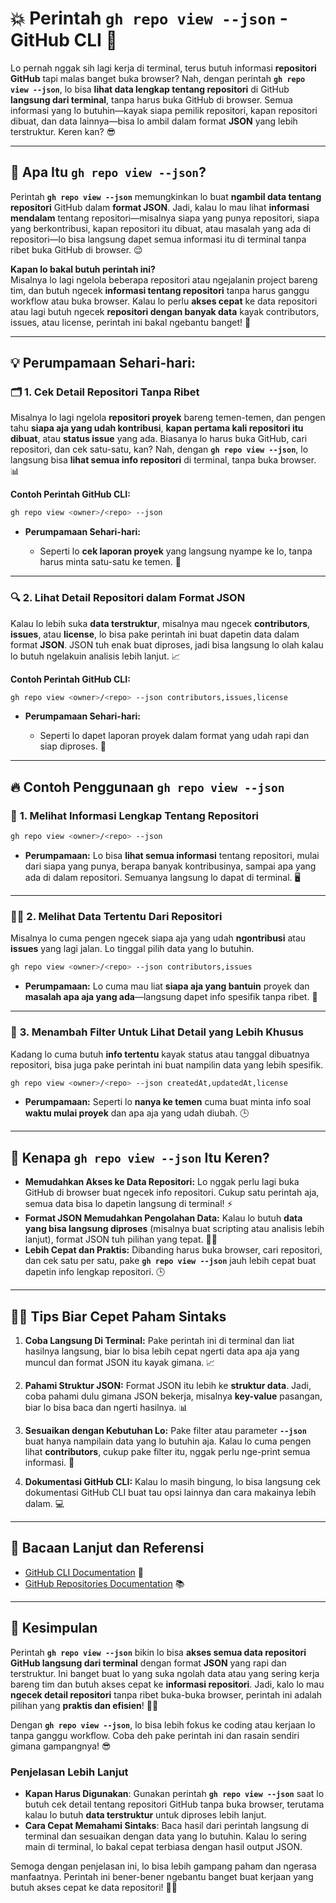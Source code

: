 # 💥 **Perintah `gh repo view --json` - GitHub CLI** 🚀

Lo pernah nggak sih lagi kerja di terminal, terus butuh informasi **repositori GitHub** tapi malas banget buka browser? Nah, dengan perintah **`gh repo view --json`**, lo bisa **lihat data lengkap tentang repositori** di GitHub **langsung dari terminal**, tanpa harus buka GitHub di browser. Semua informasi yang lo butuhin—kayak siapa pemilik repositori, kapan repositori dibuat, dan data lainnya—bisa lo ambil dalam format **JSON** yang lebih terstruktur. Keren kan? 😎

---

## 🤖 **Apa Itu `gh repo view --json`?**

Perintah **`gh repo view --json`** memungkinkan lo buat **ngambil data tentang repositori** GitHub dalam **format JSON**. Jadi, kalau lo mau lihat **informasi mendalam** tentang repositori—misalnya siapa yang punya repositori, siapa yang berkontribusi, kapan repositori itu dibuat, atau masalah yang ada di repositori—lo bisa langsung dapet semua informasi itu di terminal tanpa ribet buka GitHub di browser. 😌

**Kapan lo bakal butuh perintah ini?**  
Misalnya lo lagi ngelola beberapa repositori atau ngejalanin project bareng tim, dan butuh ngecek **informasi tentang repositori** tanpa harus ganggu workflow atau buka browser. Kalau lo perlu **akses cepat** ke data repositori atau lagi butuh ngecek **repositori dengan banyak data** kayak contributors, issues, atau license, perintah ini bakal ngebantu banget! 🚀

---

## 💡 **Perumpamaan Sehari-hari:**

### 🗂️ **1. Cek Detail Repositori Tanpa Ribet**

Misalnya lo lagi ngelola **repositori proyek** bareng temen-temen, dan pengen tahu **siapa aja yang udah kontribusi**, **kapan pertama kali repositori itu dibuat**, atau **status issue** yang ada. Biasanya lo harus buka GitHub, cari repositori, dan cek satu-satu, kan? Nah, dengan **`gh repo view --json`**, lo langsung bisa **lihat semua info repositori** di terminal, tanpa buka browser. 📊

**Contoh Perintah GitHub CLI:**

```bash
gh repo view <owner>/<repo> --json
```

- **Perumpamaan Sehari-hari:**

  - Seperti lo **cek laporan proyek** yang langsung nyampe ke lo, tanpa harus minta satu-satu ke temen. 🏁

---

### 🔍 **2. Lihat Detail Repositori dalam Format JSON**

Kalau lo lebih suka **data terstruktur**, misalnya mau ngecek **contributors**, **issues**, atau **license**, lo bisa pake perintah ini buat dapetin data dalam format **JSON**. JSON tuh enak buat diproses, jadi bisa langsung lo olah kalau lo butuh ngelakuin analisis lebih lanjut. 📈

**Contoh Perintah GitHub CLI:**

```bash
gh repo view <owner>/<repo> --json contributors,issues,license
```

- **Perumpamaan Sehari-hari:**

  - Seperti lo dapet laporan proyek dalam format yang udah rapi dan siap diproses. 📑

---

## 🔥 **Contoh Penggunaan `gh repo view --json`**

### 🎯 **1. Melihat Informasi Lengkap Tentang Repositori**

```bash
gh repo view <owner>/<repo> --json
```

- **Perumpamaan:** Lo bisa **lihat semua informasi** tentang repositori, mulai dari siapa yang punya, berapa banyak kontribusinya, sampai apa yang ada di dalam repositori. Semuanya langsung lo dapat di terminal. 🖥️

---

### 🧑‍💻 **2. Melihat Data Tertentu Dari Repositori**

Misalnya lo cuma pengen ngecek siapa aja yang udah **ngontribusi** atau **issues** yang lagi jalan. Lo tinggal pilih data yang lo butuhin.

```bash
gh repo view <owner>/<repo> --json contributors,issues
```

- **Perumpamaan:** Lo cuma mau liat **siapa aja yang bantuin** proyek dan **masalah apa aja yang ada**—langsung dapet info spesifik tanpa ribet. 🧠

---

### 🚀 **3. Menambah Filter Untuk Lihat Detail yang Lebih Khusus**

Kadang lo cuma butuh **info tertentu** kayak status atau tanggal dibuatnya repositori, bisa juga pake perintah ini buat nampilin data yang lebih spesifik.

```bash
gh repo view <owner>/<repo> --json createdAt,updatedAt,license
```

- **Perumpamaan:** Seperti lo **nanya ke temen** cuma buat minta info soal **waktu mulai proyek** dan apa aja yang udah diubah. 🕒

---

## 🎯 **Kenapa `gh repo view --json` Itu Keren?**

- **Memudahkan Akses ke Data Repositori:** Lo nggak perlu lagi buka GitHub di browser buat ngecek info repositori. Cukup satu perintah aja, semua data bisa lo dapetin langsung di terminal! ⚡
- **Format JSON Memudahkan Pengolahan Data:** Kalau lo butuh **data yang bisa langsung diproses** (misalnya buat scripting atau analisis lebih lanjut), format JSON tuh pilihan yang tepat. 🧑‍💻
- **Lebih Cepat dan Praktis:** Dibanding harus buka browser, cari repositori, dan cek satu per satu, pake **`gh repo view --json`** jauh lebih cepat buat dapetin info lengkap repositori. 🕒

---

## 🏃‍♂️ **Tips Biar Cepet Paham Sintaks**

1. **Coba Langsung Di Terminal:** Pake perintah ini di terminal dan liat hasilnya langsung, biar lo bisa lebih cepat ngerti data apa aja yang muncul dan format JSON itu kayak gimana. 📈

2. **Pahami Struktur JSON:** Format JSON itu lebih ke **struktur data**. Jadi, coba pahami dulu gimana JSON bekerja, misalnya **key-value** pasangan, biar lo bisa baca dan ngerti hasilnya. 📊

3. **Sesuaikan dengan Kebutuhan Lo:** Pake filter atau parameter **`--json`** buat hanya nampilain data yang lo butuhin aja. Kalau lo cuma pengen lihat **contributors**, cukup pake filter itu, nggak perlu nge-print semua informasi. 🔧

4. **Dokumentasi GitHub CLI:** Kalau lo masih bingung, lo bisa langsung cek dokumentasi GitHub CLI buat tau opsi lainnya dan cara makainya lebih dalam. 💻

---

## 📖 **Bacaan Lanjut dan Referensi**

- [GitHub CLI Documentation](https://cli.github.com/manual/gh_repo_view) 📘
- [GitHub Repositories Documentation](https://docs.github.com/en/github/collaborating-with-issues-and-pull-requests) 📚

---

## 🎉 **Kesimpulan**

Perintah **`gh repo view --json`** bikin lo bisa **akses semua data repositori GitHub langsung dari terminal** dengan format **JSON** yang rapi dan terstruktur. Ini banget buat lo yang suka ngolah data atau yang sering kerja bareng tim dan butuh akses cepat ke **informasi repositori**. Jadi, kalo lo mau **ngecek detail repositori** tanpa ribet buka-buka browser, perintah ini adalah pilihan yang **praktis dan efisien**! 🚀🎯

Dengan **`gh repo view --json`**, lo bisa lebih fokus ke coding atau kerjaan lo tanpa ganggu workflow. Coba deh pake perintah ini dan rasain sendiri gimana gampangnya! 😎

### Penjelasan Lebih Lanjut

- **Kapan Harus Digunakan**: Gunakan perintah **`gh repo view --json`** saat lo butuh cek detail tentang repositori GitHub tanpa buka browser, terutama kalau lo butuh **data terstruktur** untuk diproses lebih lanjut.
- **Cara Cepat Memahami Sintaks**: Baca hasil dari perintah langsung di terminal dan sesuaikan dengan data yang lo butuhin. Kalau lo sering main di terminal, lo bakal cepat terbiasa dengan hasil output JSON.

Semoga dengan penjelasan ini, lo bisa lebih gampang paham dan ngerasa manfaatnya. Perintah ini bener-bener ngebantu banget buat kerjaan yang butuh akses cepat ke data repositori! 🚀💥
